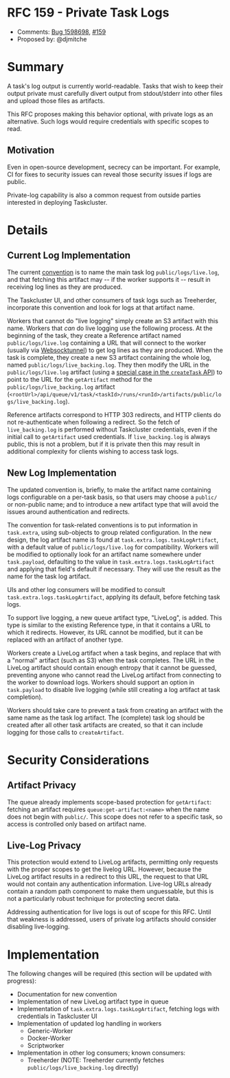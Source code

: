 # RFC 159 - Private Task Logs
* Comments: [Bug 1598698](https://bugzilla.mozilla.org/show_bug.cgi?id=1598689), [#159](https://github.com/taskcluster/taskcluster-rfcs/pull/159)
* Proposed by: @djmitche

# Summary

A task's log output is currently world-readable.
Tasks that wish to keep their output private must carefully divert output from stdout/stderr into other files and upload those files as artifacts.

This RFC proposes making this behavior optional, with private logs as an alternative.
Such logs would require credentials with specific scopes to read.

## Motivation

Even in open-source development, secrecy can be important.
For example, CI for fixes to security issues can reveal those security issues if logs are public.

Private-log capability is also a common request from outside parties interested in deploying Taskcluster.

# Details

## Current Log Implementation

The current [convention](https://docs.taskcluster.net/docs/manual/design/conventions/task-logs) is to name the main task log `public/logs/live.log`, and that fetching this artifact may -- if the worker supports it -- result in receiving log lines as they are produced.

The Taskcluster UI, and other consumers of task logs such as Treeherder, incorporate this convention and look for logs at that artifact name.

Workers that cannot do "live logging" simply create an S3 artifact with this name.
Workers that *can* do live logging use the following process.
At the beginning of the task, they create a Reference artifact named `public/logs/live.log` containing a URL that will connect to the worker (usually via [Websocktunnel](https://github.com/taskcluster/taskcluster/tree/master/tools/websocktunnel#readme)) to get log lines as they are produced.
When the task is complete, they create a new S3 artifact containing the whole log, named `public/logs/live_backing.log`.
They then modify the URL in the `public/logs/live.log` artifact (using a [special case in the `createTask` API](https://docs.taskcluster.net/docs/reference/platform/queue/api#createArtifact)) to point to the URL for the `getArtifact` method for the `public/logs/live_backing.log` artifact (`<rootUrl>/api/queue/v1/task/<taskId>/runs/<runId>/artifacts/public/logs/live_backing.log`).

Reference artifacts correspond to HTTP 303 redirects, and HTTP clients do not re-authenticate when following a redirect.
So the fetch of `live_backing.log` is performed without Taskcluster credentials, even if the initial call to `getArtifact` used credentials.
If `live_backing.log` is always public, this is not a problem, but if it is private then this may result in additional complexity for clients wishing to access task logs.

## New Log Implementation

The updated convention is, briefly, to make the artifact name containing logs configurable on a per-task basis, so that users may choose a `public/` or non-public name; and to introduce a new artifact type that will avoid the issues around authentication and redirects.

The convention for task-related conventions is to put information in `task.extra`, using sub-objects to group related configuration.
In the new design, the log artifact name is found at `task.extra.logs.taskLogArtifact`, with a default value of `public/logs/live.log` for compatibility.
Workers will be modified to optionally look for an artifact name somewhere under `task.payload`, defaulting to the value in `task.extra.logs.taskLogArtifact` and applying that field's default if necessary.
They will use the result as the name for the task log artifact.

UIs and other log consumers will be modified to consult `task.extra.logs.taskLogArtifact`, applying its default, before fetching task logs.

To support live logging, a new queue artifact type, "LiveLog", is added.
This type is similar to the existing Reference type, in that it contains a URL to which it redirects.
However, its URL cannot be modified, but it can be replaced with an artifact of another type.

Workers create a LiveLog artifact when a task begins, and replace that with a "normal" artifact (such as S3) when the task completes.
The URL in the LiveLog artifact should contain enough entropy that it cannot be guessed, preventing anyone who cannot read the LiveLog artifact from connecting to the worker to download logs.
Workers should support an option in `task.payload` to disable live logging (while still creating a log artifact at task completion).

Workers should take care to prevent a task from creating an artifact with the same name as the task log artifact.
The (complete) task log should be created after all other task artifacts are created, so that it can include logging for those calls to `createArtifact`.

# Security Considerations

## Artifact Privacy

The queue already implements scope-based protection for `getArtifact`: fetching an artifact requires `queue:get-artifact:<name>` when the name does not begin with `public/`.
This scope does not refer to a specific task, so access is controlled only based on artifact name.

## Live-Log Privacy

This protection would extend to LiveLog artifacts, permitting only requests with the proper scopes to get the livelog URL.
However, because the LiveLog artifact results in a redirect to this URL, the request to that URL would not contain any authentication information.
Live-log URLs already contain a random path component to make them unguessable, but this is not a particularly robust technique for protecting secret data.

Addressing authentication for live logs is out of scope for this RFC.
Until that weakness is addressed, users of private log artifacts should consider disabling live-logging.

# Implementation

The following changes will be required (this section will be updated with progress):

 * Documentation for new convention
 * Implementation of new LiveLog artifact type in queue
 * Implementation of `task.extra.logs.taskLogArtifact`, fetching logs with credentials in Taskcluster UI
 * Implementation of updated log handling in workers
   * Generic-Worker
   * Docker-Worker
   * Scriptworker
 * Implementation in other log consumers; known consumers:
   * Treeherder (NOTE: Treeherder currently fetches `public/logs/live_backing.log` directly)
